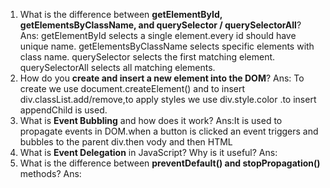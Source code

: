 1. What is the difference between **getElementById, getElementsByClassName, and querySelector / querySelectorAll**?
   Ans: getElementById selects a single element.every id should have unique name.
   getElementsByClassName selects specific elements with class name.
   querySelector selects the first matching element.
   querySelectorAll selects all matching elements.
2. How do you **create and insert a new element into the DOM**?
   Ans: To create we use document.createElement() and to insert div.classList.add/remove,to apply styles we use div.style.color .to insert appendChild is used.
3. What is **Event Bubbling** and how does it work?
   Ans:It is used to propagate events in DOM.when a button is clicked an event triggers and bubbles to the parent div.then vody and then HTML
4. What is **Event Delegation** in JavaScript? Why is it useful?
   Ans:
5. What is the difference between **preventDefault() and stopPropagation()** methods?
   Ans:
